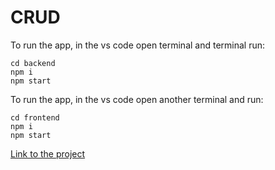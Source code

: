 CRUD
===

To run the app, in the vs code open terminal and terminal run:

`cd backend` <br>
`npm i` <br>
`npm start` <br>

To run the app, in the vs code open another terminal and run:

`cd frontend` <br>
`npm i` <br>
`npm start` <br>

[Link to the project](https://react-ra-crud.netlify.app/)